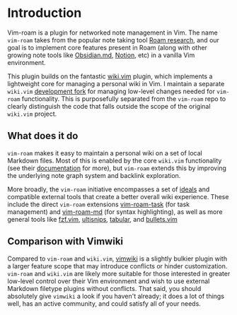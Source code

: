 # Introduction
Vim-roam is a plugin for networked note management in Vim. The name `vim-roam` takes from
the popular note taking tool [Roam research](https://roamresearch.com), and our goal is to
implement core features present in Roam (along with other growing note tools like
[Obsidian.md](https://obsidian.md), [Notion](https://notion.so), etc) in a vanilla Vim
environment.

This plugin builds on the fantastic [wiki.vim](https://github.com/lervag/wiki.vim) plugin,
which implements a lightweight core for managing a personal wiki in Vim. I maintain a
separate `wiki.vim` [development fork](https://github.com/samgriesemer/wiki.vim) for
managing low-level changes needed for `vim-roam` functionality. This is purposefully
separated from the `vim-roam` repo to clearly distinguish the code that falls outside the
scope of the original `wiki.vim` project.

## What does it do
`vim-roam` makes it easy to maintain a personal wiki on a set of local Markdown files.
Most of this is enabled by the core `wiki.vim` functionality (see their
[documentation](https://github.com/lervag/wiki.vim) for more), but `vim-roam` extends this
by improving the underlying note graph system and backlink exploration.

More broadly, the `vim-roam` initiative encompasses a set of
[ideals](https://samgriesemer.com/Vim-roam) and compatible external tools that create a
better overall wiki experience. These include the direct `vim-roam` extensions
[vim-roam-task](https://github.com/samgriesemer/vim-roam-task) (for task management) and
[vim-roam-md](https://github.com/samgriesemer/vim-roam-md) (for syntax highlighting), as
well as more general tools like [fzf.vim](https://github.com/junegunn/fzf.vim),
[ultisnips](https://github.com/SirVer/ultisnips),
[tabular](https://github.com/godlygeek/tabular), and
[bullets.vim](https://github.com/dkarter/bullets.vim)

## Comparison with Vimwiki
Compared to `vim-roam` and `wiki.vim`, [vimwiki](https://github.com/vimwiki/vimwiki) is a
slightly bulkier plugin with a larger feature scope that may introduce conflicts or hinder
customization. `vim-roam` and `wiki.vim` are likely more suitable for those interested in
greater low-level control over their Vim environment and wish to use external Markdown
filetype plugins without conflicts. That said, you should absolutely give `vimwiki` a look
if you haven't already; it does a lot of things well, has an active community, and could
satisfy all of your needs. 

